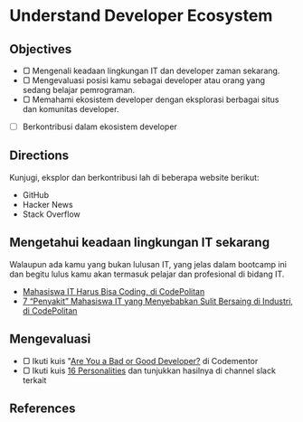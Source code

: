 # Understand Developer Ecosystem

## Objectives

- ▢ Mengenali keadaan lingkungan IT dan developer zaman sekarang.
- ▢ Mengevaluasi posisi kamu sebagai developer atau orang yang sedang belajar pemrograman.
- ▢ Memahami ekosistem developer dengan eksplorasi berbagai situs dan komunitas developer.
- [ ] Berkontribusi dalam ekosistem developer


## Directions

Kunjugi, eksplor dan berkontribusi lah di beberapa website berikut:

- GitHub
- Hacker News
- Stack Overflow

## Mengetahui keadaan lingkungan IT sekarang

Walaupun ada kamu yang bukan lulusan IT, yang jelas dalam bootcamp ini dan begitu lulus kamu akan termasuk pelajar dan profesional di bidang IT.

- [Mahasiswa IT Harus Bisa Coding, di CodePolitan](https://www.codepolitan.com/mahasiswa-it-harus-bisa-coding)
- [7 “Penyakit” Mahasiswa IT yang Menyebabkan Sulit Bersaing di Industri, di CodePolitan](https://www.codepolitan.com/7-penyakit-mahasiswa-it-yang-menyebabkan-sulit-bersaing-di-industri)

## Mengevaluasi

- ▢ Ikuti kuis "[Are You a Bad or Good Developer?](https://www.codementor.io/learn-programming/bad-developer-vs-good-developer) di Codementor
- ▢ Ikuti kuis [16 Personalities](https://www.16personalities.com/) dan
  tunjukkan hasilnya di channel slack terkait

## References

